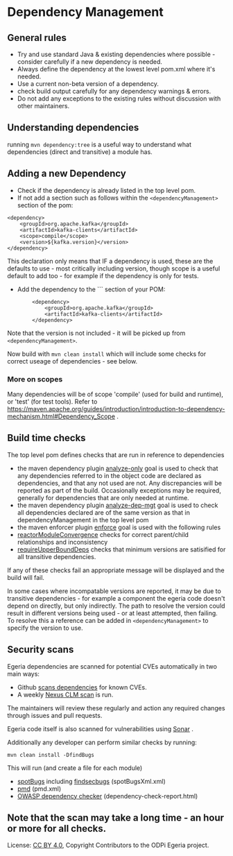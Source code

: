 <!-- SPDX-License-Identifier: CC-BY-4.0 -->
<!-- Copyright Contributors to the ODPi Egeria project. -->

# Dependency Management

## General rules

* Try and use standard Java & existing dependencies where possible - consider carefully if a new dependency is needed.
* Always define the dependency at the lowest level pom.xml where it's needed.
* Use a current non-beta version of a dependency.
* check build output carefully for any dependency warnings & errors.
* Do not add any exceptions to the existing rules without discussion with other maintainers.

## Understanding dependencies

running `mvn dependency:tree` is a useful way to understand what dependencies (direct and transitive) a module has.

## Adding a new Dependency

* Check if the dependency is already listed in the top level pom.
* If not add a section such as follows within the `<dependencyManagement>` section of the pom:
```
<dependency>
    <groupId>org.apache.kafka</groupId>
    <artifactId>kafka-clients</artifactId>
    <scope>compile</scope>
    <version>${kafka.version}</version>
</dependency>
```
This declaration only means that IF a dependency is used, these are the defaults to use - most critically including version, though scope is a useful default to add too - for example if the dependency is only for tests.

* Add the dependency to the `<dependency>`` section of your POM:
```
        <dependency>
            <groupId>org.apache.kafka</groupId>
            <artifactId>kafka-clients</artifactId>
        </dependency>
```
Note that the version is not included - it will be picked up from `<dependencyManagement>`.

Now build with `mvn clean install` which will include some checks for correct useage of dependencies - see below.

### More on scopes

Many dependencies will be of scope 'compile' (used for build and runtime), or 'test' (for test tools). Refer to https://maven.apache.org/guides/introduction/introduction-to-dependency-mechanism.html#Dependency_Scope .

## Build time checks

The top level pom defines checks that are run in reference to dependencies

* the maven dependency plugin [analyze-only](https://maven.apache.org/plugins/maven-dependency-plugin/analyze-only-mojo.html) goal is used to check that any dependencies referred to in the object code are declared as dependencies, and that any not used are not. Any discrepancies will be reported as part of the build. Occasionally exceptions may be required, generally for dependencies that are only needed at runtime.
* the maven dependency plugin [analyze-dep-mgt](https://maven.apache.org/plugins/maven-dependency-plugin/analyze-dep-mgt-mojo.html) goal is used to check all dependencies declared are of the same version as that in dependencyManagement in the top level pom
* the maven enforcer plugin [enforce](https://maven.apache.org/enforcer/maven-enforcer-plugin/enforce-mojo.html) goal is used with  the following rules
* [reactorModuleConvergence](https://maven.apache.org/enforcer/enforcer-rules/reactorModuleConvergence.html) checks for correct parent/child relationships and inconsistency
* [requireUpperBoundDeps](https://maven.apache.org/enforcer/enforcer-rules/requireUpperBoundDeps.html) checks that minimum versions are satisified for all transitive dependencies.

If any of these checks fail an appropriate message will be displayed and the build will fail.

In some cases where incompatable versions are reported, it may be due to transitive dependencies - for example a component the egeria code doesn't depend on directly, but only indirectly. The path to resolve the version could result in different versions being used - or at least attempted, then failing. To resolve this a reference can be added in `<dependencyManagement>` to specify the version to use.

## Security scans

Egeria dependencies are scanned for potential CVEs automatically in two main ways:

* Github [scans dependencies](https://help.github.com/en/articles/about-security-alerts-for-vulnerable-dependencies) for known CVEs.
* A weekly [Nexus CLM scan](https://nexus-iq.wl.linuxfoundation.org/assets/index.html#/reports/odpi-egeria/) is run.

The maintainers will review these regularly and action any required changes through issues and pull requests.

Egeria code itself is also scanned for vulnerabilities using [Sonar](https://sonarcloud.io/dashboard?id=odpi_egeria) .

Additionally any developer can perform similar checks by running:

```mvn clean install -DfindBugs```

This will run (and create a file for each module)
 * [spotBugs](https://spotbugs.github.io/spotbugs-maven-plugin/index.html) including [findsecbugs](https://find-sec-bugs.github.io/) (spotBugsXml.xml)
 * [pmd](https://maven.apache.org/plugins/maven-pmd-plugin/) (pmd.xml)
 * [OWASP dependency checker](https://jeremylong.github.io/DependencyCheck/dependency-check-maven/) (dependency-check-report.html)

Note that the scan may take a long time - an hour or more for all checks.
----
License: [CC BY 4.0](https://creativecommons.org/licenses/by/4.0/),
Copyright Contributors to the ODPi Egeria project.
